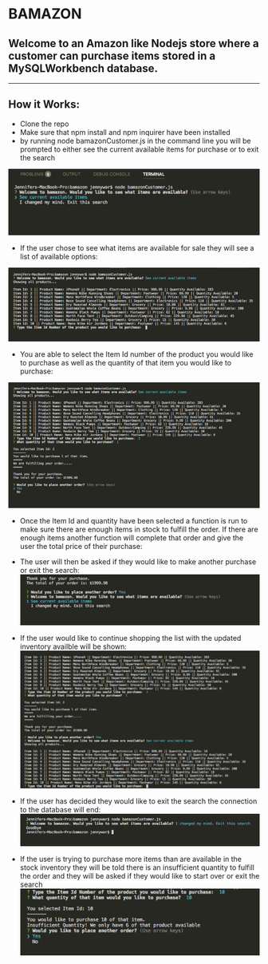 # BAMAZON
## Welcome to an Amazon like Nodejs store where a customer can purchase items stored in a MySQLWorkbench database.

-----------------------------------------
## How it Works:

- Clone the repo
- Make sure that npm install and npm inquirer have been installed
- by running node bamazonCustomer.js in the command line you will be prompted to either see the current available items for purchase or to exit the search

![image1](./images/image1.png)
- If the user chose to see what items are available for sale they will see a list of available options:

![image2](./images/image2.png)
- You are able to select the Item Id number of the product you would like to purchase as well as the quantity of that item you would like to purchase:

![image3](./images/image3.png)
- Once the Item Id and quantity have been selected a function is run to make sure there are enough items in stock to fulfill the order. If there are enough items another function will complete that order and give the user the total price of their purchase:

- The user will then be asked if they would like to make another purchase or exit the search:
![image4](./images/image4.png)

- If the user would like to continue shopping the list with the updated inventory availble will be shown:
![image5](./images/image5.png)

- If the user has decided they would like to exit the search the connection to the database will end:
![image6](./images/image6.png)

- If the user is trying to purchase more items than are available in the stock inventory they will be told there is an insufficient quantity to fulfill the order and they will be asked if they would like to start over or exit the search
![image7](./images/image7.png)

